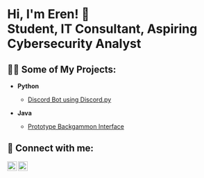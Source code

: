 <h1>Hi, I'm Eren! 👋 
<br/><a>Student</a>, <a">IT Consultant</a>, <a>Aspiring Cybersecurity Analyst</a></h1>

<h2>👨‍💻 Some of My Projects:</h2>

- <b>Python</b>
  - [Discord Bot using Discord.py](https://github.com/EKahyaoglu/discord-rngbot)

- <b>Java</b>
  - [Prototype Backgammon Interface](https://github.com/EKahyaoglu/protoype-backgammon)
<h2> 👥 Connect with me:</h2>

[<img align="left" alt="Eren Kahyaoglu | LinkedIn" width="22px" src="https://cdn.jsdelivr.net/npm/simple-icons@v3/icons/linkedin.svg" />][linkedin]
[<img align="left" alt="Eren Kahyaoglu | Mail" width="22px" src="https://cdn-icons-png.flaticon.com/128/3178/3178158.png" />][mail]


[mail]: mailto:erenfkahyaoglu@hotmail.com
[linkedin]: https://www.linkedin.com/in/eren-kahyaoglu
